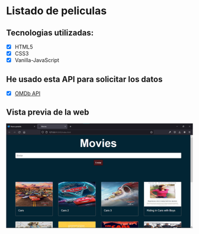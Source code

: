 # Listado de peliculas

## Tecnologias utilizadas:

- [x] HTML5
- [x] CSS3
- [x] Vanilla-JavaScript

## He usado esta API para solicitar los datos

- [x] [OMDb API](https://www.omdbapi.com/ "OMDb API")

## Vista previa de la web

![Vista Previa](./img/vista-previa.png "Vista previa")
